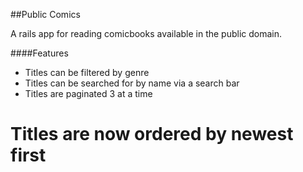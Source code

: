 ##Public Comics

A rails app for reading comicbooks available in the public domain.

####Features

* Titles can be filtered by genre
* Titles can be searched for by name via a search bar
* Titles are paginated 3 at a time
# Titles are now ordered by newest first
